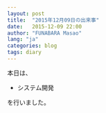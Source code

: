 ```yaml
---
layout: post
title:  "2015年12月09日の出来事"
date:   2015-12-09 22:00
author: "FUNABARA Masao"
lang: "ja"
categories: blog
tags: diary
---
```


本日は、

* システム開発

を行いました。
